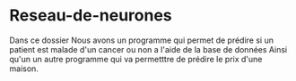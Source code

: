 # Reseau-de-neurones
Dans ce dossier Nous avons un programme qui permet de prédire si un patient est malade d'un cancer ou non a l'aide de la base de données
Ainsi qu'un un autre programme qui va permetttre de prédire le prix d'une maison.
